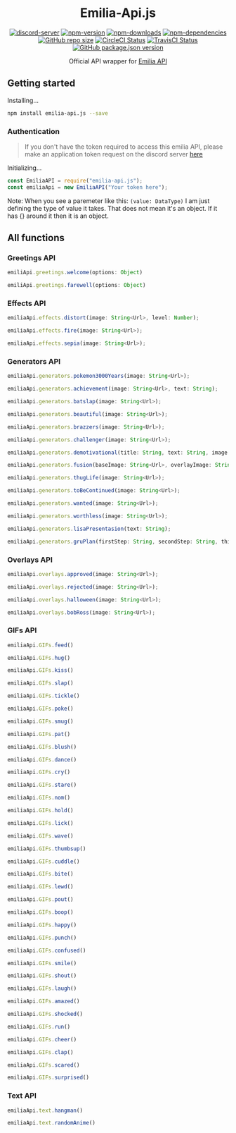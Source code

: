 <h1 align="center">Emilia-Api.js</h1>

<p align="center">
  <a href="https://discord.gg/ZEFrfj5"><img src="https://discordapp.com/api/guilds/582372920047829014/embed.png" alt="discord-server" /></a>
  <a href="https://www.npmjs.com/package/emilia-api.js"><img src="https://img.shields.io/npm/v/emilia-api.js.svg" alt="npm-version" /></a>
  <a href="https://www.npmjs.com/package/emilia-api.js"><img src="https://img.shields.io/npm/dt/emilia-api.js.svg" alt="npm-downloads" /></a>
  <a href="https://david-dm.org/KurokuTetsuya/emilia-api.js"><img src="https://img.shields.io/david/KurokuTetsuya/emilia-api.js.svg" alt="npm-dependencies" /></a>
  <a href="#"><img alt="GitHub repo size" src="https://img.shields.io/github/repo-size/KurokuTetsuya/emilia-api.js.svg"></a>
  <a href='https://circleci.com/gh/KurokuTetsuya/emilia-api.js/'><img src='https://circleci.com/gh/KurokuTetsuya/emilia-api.js/tree/master.svg?style=svg' alt='CircleCI Status' /></a>
  <a href='https://travis-ci.org/KurokuTetsuya/emilia-api.js'><img alt="TravisCI Status" src="https://travis-ci.org/KurokuTetsuya/emilia-api.js.svg?branch=master"></a>
  <a href='https://github.com/KurokuTetsuya/emilia-api.js/blob/master/package.json'><img alt="GitHub package.json version" src="https://img.shields.io/github/package-json/v/KurokuTetsuya/emilia-api.js.svg"></a>
</p>

<p align="center">Official API wrapper for <a href="https://emilia.shrf.xyz/">Emilia API</a></p>

## Getting started
Installing...
```bash
npm install emilia-api.js --save
``` 
### Authentication
> If you don't have the token required to access this emilia API, please make an application token request on the discord server [here](https://discord.gg/ZEFrfj5)

Initializing...
```js
const EmiliaAPI = require("emilia-api.js");
const emiliaApi = new EmiliaAPI("Your token here");
``` 
Note: When you see a paremeter like this: `(value: DataType)` I am just defining the type of value it takes. That does not mean it's an object. If it has {} around it then it is an object.

## All functions


### Greetings API
```js
emiliApi.greetings.welcome(options: Object)
```
```js
emiliApi.greetings.farewell(options: Object)
```

### Effects API
```js
emiliaApi.effects.distort(image: String<Url>, level: Number);
```
```js
emiliaApi.effects.fire(image: String<Url>);
```
```js
emiliaApi.effects.sepia(image: String<Url>);
```

### Generators API
```js
emiliaApi.generators.pokemon3000Years(image: String<Url>);
```
```js
emiliaApi.generators.achievement(image: String<Url>, text: String);
```
```js
emiliaApi.generators.batslap(image: String<Url>);
```
```js
emiliaApi.generators.beautiful(image: String<Url>);
```
```js
emiliaApi.generators.brazzers(image: String<Url>);
```
```js
emiliaApi.generators.challenger(image: String<Url>);
```
```js
emiliaApi.generators.demotivational(title: String, text: String, image: String<Url>);
```
```js
emiliaApi.generators.fusion(baseImage: String<Url>, overlayImage: String<Url>);
```
```js
emiliaApi.generators.thugLife(image: String<Url>);
```
```js
emiliaApi.generators.toBeContinued(image: String<Url>);
```
```js
emiliaApi.generators.wanted(image: String<Url>);
```
```js
emiliaApi.generators.worthless(image: String<Url>);
```
```js
emiliaApi.generators.lisaPresentasion(text: String);
```
```js
emiliaApi.generators.gruPlan(firstStep: String, secondStep: String, thirdStep: String);
```

### Overlays API
```js
emiliaApi.overlays.approved(image: String<Url>);
```
```js
emiliaApi.overlays.rejected(image: String<Url>);
```
```js
emiliaApi.overlays.halloween(image: String<Url>);
```
```js
emiliaApi.overlays.bobRoss(image: String<Url>);
```

### GIFs API
```js
emiliaApi.GIFs.feed()
```
```js
emiliaApi.GIFs.hug()
```
```js
emiliaApi.GIFs.kiss()
```
```js
emiliaApi.GIFs.slap()
```
```js
emiliaApi.GIFs.tickle()
```
```js
emiliaApi.GIFs.poke()
```
```js
emiliaApi.GIFs.smug()
```
```js
emiliaApi.GIFs.pat()
```
```js
emiliaApi.GIFs.blush()
```
```js
emiliaApi.GIFs.dance()
```
```js
emiliaApi.GIFs.cry()
```
```js
emiliaApi.GIFs.stare()
```
```js
emiliaApi.GIFs.nom()
```
```js
emiliaApi.GIFs.hold()
```
```js
emiliaApi.GIFs.lick()
```
```js
emiliaApi.GIFs.wave()
```
```js
emiliaApi.GIFs.thumbsup()
```
```js
emiliaApi.GIFs.cuddle()
```
```js
emiliaApi.GIFs.bite()
```
```js
emiliaApi.GIFs.lewd()
```
```js
emiliaApi.GIFs.pout()
```
```js
emiliaApi.GIFs.boop()
```
```js
emiliaApi.GIFs.happy()
```
```js
emiliaApi.GIFs.punch()
```
```js
emiliaApi.GIFs.confused()
```
```js
emiliaApi.GIFs.smile()
```
```js
emiliaApi.GIFs.shout()
```
```js
emiliaApi.GIFs.laugh()
```
```js
emiliaApi.GIFs.amazed()
```
```js
emiliaApi.GIFs.shocked()
```
```js
emiliaApi.GIFs.run()
```
```js
emiliaApi.GIFs.cheer()
```
```js
emiliaApi.GIFs.clap()
```
```js
emiliaApi.GIFs.scared()
```
```js
emiliaApi.GIFs.surprised()
```


### Text API
```js
emiliaApi.text.hangman()
```
```js
emiliaApi.text.randomAnime()
```
